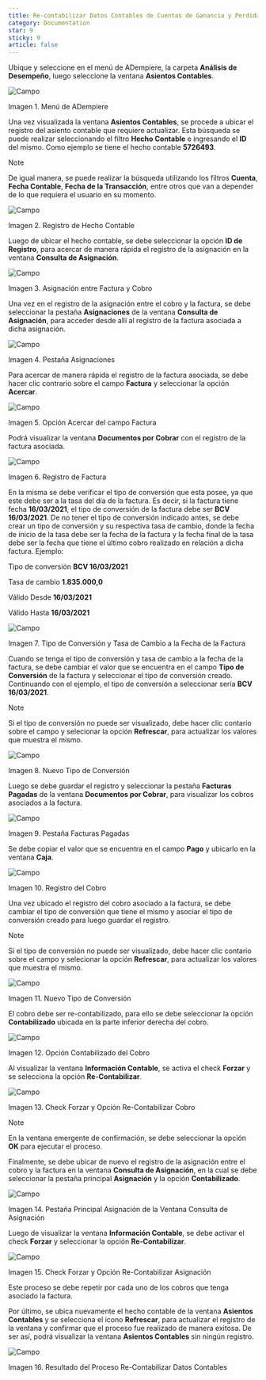 ```yaml
---
title: Re-contabilizar Datos Contables de Cuentas de Ganancia y Perdida
category: Documentation
star: 9
sticky: 9
article: false
---
```


Ubique y seleccione en el menú de ADempiere, la carpeta **Análisis de Desempeño**, luego seleccione la ventana **Asientos Contables**.

![Campo](/assets/img/docs/accounting-management/acm-accounting-image625.png)

Imagen 1. Menú de ADempiere

Una vez visualizada la ventana **Asientos Contables**, se procede a ubicar el registro del asiento contable que requiere actualizar. Esta búsqueda se puede realizar seleccionando el filtro **Hecho Contable** e ingresando el **ID** del mismo. Como ejemplo se tiene el hecho contable **5726493**.

Note

De igual manera, se puede realizar la búsqueda utilizando los filtros **Cuenta**, **Fecha Contable**, **Fecha de la Transacción**, entre otros que van a depender de lo que requiera el usuario en su momento.

![Campo](/assets/img/docs/accounting-management/acm-accounting-image626.png)

Imagen 2. Registro de Hecho Contable

Luego de ubicar el hecho contable, se debe seleccionar la opción **ID de Registro**, para acercar de manera rápida el registro de la asignación en la ventana **Consulta de Asignación**.

![Campo](/assets/img/docs/accounting-management/acm-accounting-image627.png)

Imagen 3. Asignación entre Factura y Cobro

Una vez en el registro de la asignación entre el cobro y la factura, se debe seleccionar la pestaña **Asignaciones** de la ventana **Consulta de Asignación**, para acceder desde allí al registro de la factura asociada a dicha asignación.

![Campo](/assets/img/docs/accounting-management/acm-accounting-image628.png)

Imagen 4. Pestaña Asignaciones

Para acercar de manera rápida el registro de la factura asociada, se debe hacer clic contrario sobre el campo **Factura** y seleccionar la opción **Acercar**.

![Campo](/assets/img/docs/accounting-management/acm-accounting-image629.png)

Imagen 5. Opción Acercar del campo Factura

Podrá visualizar la ventana **Documentos por Cobrar** con el registro de la factura asociada.

![Campo](/assets/img/docs/accounting-management/acm-accounting-image630.png)

Imagen 6. Registro de Factura

En la misma se debe verificar el tipo de conversión que esta posee, ya que este debe ser a la tasa del día de la factura. Es decir, si la factura tiene fecha **16/03/2021**, el tipo de conversión de la factura debe ser **BCV 16/03/2021**. De no tener el tipo de conversión indicado antes, se debe crear un tipo de conversión y su respectiva tasa de cambio, donde la fecha de inicio de la tasa debe ser la fecha de la factura y la fecha final de la tasa debe ser la fecha que tiene el último cobro realizado en relación a dicha factura. Ejemplo:

Tipo de conversión **BCV 16/03/2021**

Tasa de cambio **1.835.000,0**

Válido Desde **16/03/2021**

Válido Hasta **16/03/2021**

![Campo](/assets/img/docs/accounting-management/acm-accounting-image631.png)

Imagen 7. Tipo de Conversión y Tasa de Cambio a la Fecha de la Factura

Cuando se tenga el tipo de conversión y tasa de cambio a la fecha de la factura, se debe cambiar el valor que se encuentra en el campo **Tipo de Conversión** de la factura y seleccionar el tipo de conversión creado. Continuando con el ejemplo, el tipo de conversión a seleccionar sería **BCV 16/03/2021**.

Note

Si el tipo de conversión no puede ser visualizado, debe hacer clic contario sobre el campo y selecionar la opción **Refrescar**, para actualizar los valores que muestra el mismo.

![Campo](/assets/img/docs/accounting-management/acm-accounting-image632.png)

Imagen 8. Nuevo Tipo de Conversión

Luego se debe guardar el registro y seleccionar la pestaña **Facturas Pagadas** de la ventana **Documentos por Cobrar**, para visualizar los cobros asociados a la factura.

![Campo](/assets/img/docs/accounting-management/acm-accounting-image633.png)

Imagen 9. Pestaña Facturas Pagadas

Se debe copiar el valor que se encuentra en el campo **Pago** y ubicarlo en la ventana **Caja**.

![Campo](/assets/img/docs/accounting-management/acm-accounting-image634.png)

Imagen 10. Registro del Cobro

Una vez ubicado el registro del cobro asociado a la factura, se debe cambiar el tipo de conversión que tiene el mismo y asociar el tipo de conversión creado para luego guardar el registro.

Note

Si el tipo de conversión no puede ser visualizado, debe hacer clic contario sobre el campo y selecionar la opción **Refrescar**, para actualizar los valores que muestra el mismo.

![Campo](/assets/img/docs/accounting-management/acm-accounting-image635.png)

Imagen 11. Nuevo Tipo de Conversión

El cobro debe ser re-contabilizado, para ello se debe seleccionar la opción **Contabilizado** ubicada en la parte inferior derecha del cobro.

![Campo](/assets/img/docs/accounting-management/acm-accounting-image636.png)

Imagen 12. Opción Contabilizado del Cobro

Al visualizar la ventana **Información Contable**, se activa el check **Forzar** y se selecciona la opción **Re-Contabilizar**.

![Campo](/assets/img/docs/accounting-management/acm-accounting-image637.png)

Imagen 13. Check Forzar y Opción Re-Contabilizar Cobro

Note

En la ventana emergente de confirmación, se debe seleccionar la opción **OK** para ejecutar el proceso.

Finalmente, se debe ubicar de nuevo el registro de la asignación entre el cobro y la factura en la ventana **Consulta de Asignación**, en la cual se debe seleccionar la pestaña principal **Asignación** y la opción **Contabilizado**.

![Campo](/assets/img/docs/accounting-management/acm-accounting-image638.png)

Imagen 14. Pestaña Principal Asignación de la Ventana Consulta de Asignación

Luego de visualizar la ventana **Información Contable**, se debe activar el check **Forzar** y seleccionar la opción **Re-Contabilizar**.

![Campo](/assets/img/docs/accounting-management/acm-accounting-image639.png)

Imagen 15. Check Forzar y Opción Re-Contabilizar Asignación

Este proceso se debe repetir por cada uno de los cobros que tenga asociado la factura.

Por último, se ubica nuevamente el hecho contable de la ventana **Asientos Contables** y se selecciona el icono **Refrescar**, para actualizar el registro de la ventana y confirmar que el proceso fue realizado de manera exitosa. De ser así, podrá visualizar la ventana **Asientos Contables** sin ningún registro.

![Campo](/assets/img/docs/accounting-management/acm-accounting-image640.png)

Imagen 16. Resultado del Proceso Re-Contabilizar Datos Contables
